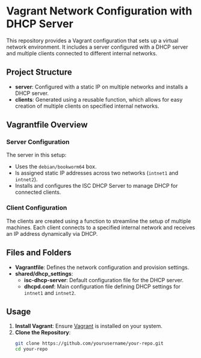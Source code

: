 # Vagrant Network Configuration with DHCP Server

This repository provides a Vagrant configuration that sets up a virtual network environment. It includes a server configured with a DHCP server and multiple clients connected to different internal networks.

## Project Structure

- **server**: Configured with a static IP on multiple networks and installs a DHCP server.
- **clients**: Generated using a reusable function, which allows for easy creation of multiple clients on specified internal networks.

## Vagrantfile Overview

### Server Configuration

The server in this setup:
- Uses the `debian/bookworm64` box.
- Is assigned static IP addresses across two networks (`intnet1` and `intnet2`).
- Installs and configures the ISC DHCP Server to manage DHCP for connected clients.

### Client Configuration

The clients are created using a function to streamline the setup of multiple machines. Each client connects to a specified internal network and receives an IP address dynamically via DHCP.

## Files and Folders

- **Vagrantfile**: Defines the network configuration and provision settings.
- **shared/dhcp_settings**:
  - **isc-dhcp-server**: Default configuration file for the DHCP server.
  - **dhcpd.conf**: Main configuration file defining DHCP settings for `intnet1` and `intnet2`.

## Usage

1. **Install Vagrant**: Ensure [Vagrant](https://www.vagrantup.com/downloads) is installed on your system.
2. **Clone the Repository**:
   ```bash
   git clone https://github.com/yourusername/your-repo.git
   cd your-repo
